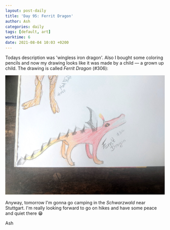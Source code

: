 ```yaml
---
layout: post-daily
title: 'Day 95: Ferrit Dragon'
author: Ash
categories: daily
tags: [default, art]
worktime: 6
date: 2021-08-04 10:03 +0200
---
```

Todays description was 'wingless iron dragon'. Also I bought some coloring pencils and now my drawing looks like it was made by a child &mdash; a grown up child. The drawing is called *Ferrit Dragon* (#306):

![ferrit-dragon](/assets/res/daily/day-95-ferrit-dragon.jpg)

Anyway, tomorrow I'm gonna go camping in the *Schwarzwald* near Stuttgart. I'm really looking forward to go on hikes and have some peace and quiet there 😁 

Ash
